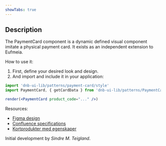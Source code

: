 ```yaml
---
showTabs: true
---
```


## Description

The PaymentCard component is a dynamic defined visual component imitate a physical payment card. It exists as an independent extension to Eufmeia.

How to use it:

1. First, define your desired look and design.
2. And import and include it in your application:

```jsx
import 'dnb-ui-lib/patterns/payment-card/style'
import PaymentCard, { getCardData } from 'dnb-ui-lib/patterns/PaymentCard'

render(<PaymentCard product_code="..." />)
```

Resources:

- [Figma design](https://www.figma.com/file/j0ASRTZKfbAt0uSD4milex/Cards?node-id=0%3A1)
- [Confluence specifications](https://confluence.tech.dnb.no/pages/viewpage.action?spaceKey=PMDT&title=Cards+mapping)
- [Kortprodukter med egenskaper](http://team.erf01.net/sites/8974/Shared%20Documents/Kortprodukter_med_egenskaper.pdf)

Initial development by _Sindre M. Teigland_.

